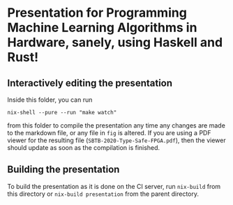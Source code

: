 # Presentation for Programming Machine Learning Algorithms in Hardware, sanely, using Haskell and Rust!

Interactively editing the presentation
--------------------------------------

Inside this folder, you can run

```
nix-shell --pure --run "make watch"
```

from this folder to compile the presentation any time any changes are made to
the markdown file, or any file in `fig` is altered. If you are using a PDF
viewer for the resulting file (`SBTB-2020-Type-Safe-FPGA.pdf`), then the viewer
should update as soon as the compilation is finished.


Building the presentation
-------------------------

To build the presentation as it is done on the CI server, run `nix-build` from
this directory or `nix-build presentation` from the parent directory.
